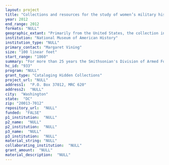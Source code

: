```yaml
--- 
layout: project 
title: "Collections and resources for the study of women’s military history"
year: 2012
end_range: 2012
formats: "NULL"
geographic_extant: "Primarily from the United States, the collection includes a small amount of international material associated with armed forces activities abroad."
institution: "National Museum of American History"
institution_type: "NULL"
primary_contact: "Margaret Vining"
size: "100 linear feet"
start_range: "1860"
summary: "For more than 25 years the Smithsonian's Division of Armed Forces History, has collected artifacts, records, and biographical materials to document women's participation in military institutions. Although much of this material reflects the past century when women became official members of the armed forces, the archival and research resource collections proposed for this project also represent an expanded concept of military service. Throughout history, women have engaged in many activities, unofficial as well as sanctioned, that served military purposes, often indispensable but seldom acknowledged. Because military historians largely ignore women, while women's historians disdain the military, much of this history remains hidden. Our singular collection illuminates and documents this lost or undervalued history. It comprises a rich assemblage of publications, documents, records, diaries, correspondence, scrapbooks, graphics, videos, oral histories, exhibition scripts, and ephemera. Portions of the collection, notably material associated with the division's outstanding women's uniform collection, are readily accessible, but most of it lacks access points. We also plan to identify and link to much additional relevant material that resides in other Smithsonian collections and in major military repositories lacking the label of women's military history."
hc_id: "933"
program: "NULL"
grant_type: "Cataloging Hidden Collections"
project_url: "NULL"
address1:  "P.O. Box 37012, MRC 620"
address2:  "NULL"
city:  "Washington"
state:  "DC"
zip: "20013-7012"
repository_url:  "NULL"
funded:  "FALSE"
p1_institution:  "NULL"
p2_name:  "NULL"
p2_institution:  "NULL"
p3_name:  "NULL"
p3_institution:  "NULL"
material_string: "NULL"
collaborating_institution:  "NULL"
grant_amount:  "NULL"
material_description:  "NULL"
---
```

